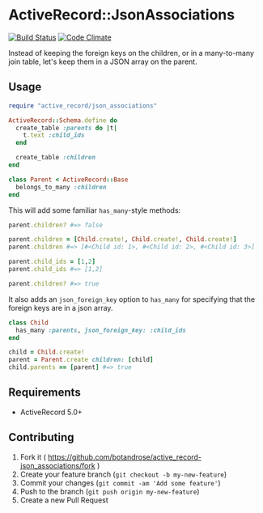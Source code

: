 # ActiveRecord::JsonAssociations

[![Build Status](https://travis-ci.org/botandrose/active_record-json_associations.svg)](https://travis-ci.org/botandrose/active_record-json_associations)
[![Code Climate](https://codeclimate.com/github/botandrose/active_record-json_associations/badges/gpa.svg)](https://codeclimate.com/github/botandrose/active_record-json_associations)

Instead of keeping the foreign keys on the children, or in a many-to-many join table, let's keep them in a JSON array on the parent.

## Usage

```ruby
require "active_record/json_associations"

ActiveRecord::Schema.define do
  create_table :parents do |t|
    t.text :child_ids
  end

  create_table :children
end

class Parent < ActiveRecord::Base
  belongs_to_many :children
end
```

This will add some familiar `has_many`-style methods:

```ruby
parent.children? #=> false

parent.children = [Child.create!, Child.create!, Child.create!]
parent.children #=> [#<Child id: 1>, #<Child id: 2>, #<Child id: 3>]

parent.child_ids = [1,2]
parent.child_ids #=> [1,2]

parent.children? #=> true
```

It also adds an `json_foreign_key` option to `has_many` for specifying that the foreign keys are in a json array.

```ruby
class Child
  has_many :parents, json_foreign_key: :child_ids
end

child = Child.create!
parent = Parent.create children: [child]
child.parents == [parent] #=> true
```

## Requirements

* ActiveRecord 5.0+

## Contributing

1. Fork it ( https://github.com/botandrose/active_record-json_associations/fork )
2. Create your feature branch (`git checkout -b my-new-feature`)
3. Commit your changes (`git commit -am 'Add some feature'`)
4. Push to the branch (`git push origin my-new-feature`)
5. Create a new Pull Request

